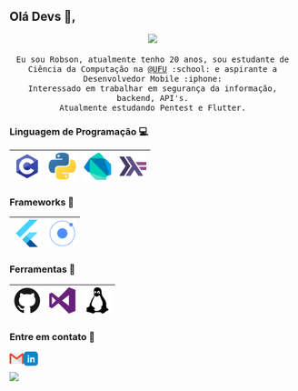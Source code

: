 ## Olá Devs :wave:, 
<p align="center">
  <samp>
  <img src="https://octodex.github.com/images/codercat.jpg" width=200>
<br><br>
    Eu sou Robson, atualmente tenho 20 anos, sou estudante de Ciência da Computação na <a href="http://www.ufu.br/">@UFU</a> :school: e aspirante a Desenvolvedor Mobile :iphone: </a> <br>Interessado em trabalhar em segurança da informação, backend, API's.
    <br>Atualmente estudando Pentest e Flutter.
  </samp>
</p>


### Linguagem de Programação :computer:
|<img src="./src/c.png">|<img src="./src/python.png">|<img src="./src/Dart.png" width=48>|<img src="./src/Haskell.png" width=48>|
|:---:|:---:|:---:|:---:|

### Frameworks :wrench:
|<img src="./src/Frameworks/flutter.png">|<img src="./src/Frameworks/ionic.png">|
|:---:|:---:|

### Ferramentas :rocket:
|<img src="./src/tools/github.png">|<img src="./src/tools/visualstudio.png">|<img src="./src/tools/linux.png">|
|:---:|:---:|:---:|

### Entre em contato :speech_balloon:

<a href="mailto:robsonroberto99@gmail.com?Subject=Contato%20do%Github"><img align="left" alt="Email de Robson" width="25px" src="./src/contact/gmail.png" /></a> <a href="https://www.linkedin.com/in/robson-vieira-a1ba951a7/"><img align="left" alt="Linkedin de Robson" width="25px" src="./src/contact/linkedin.png"/></a>
<br><br>
<img align="center" src="https://octodex.github.com/images/nyantocat.gif" width=150>